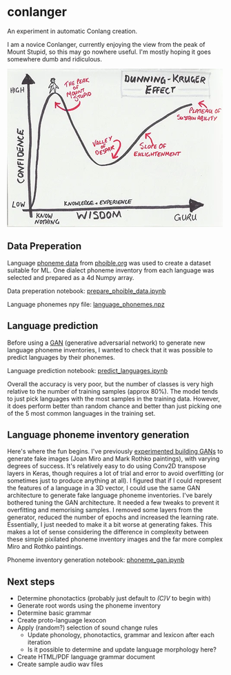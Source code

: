 # conlanger

An experiment in automatic Conlang creation. 

I am a novice Conlanger, currently enjoying the view from the peak of Mount Stupid, so this may go nowhere useful. I'm mostly hoping it goes somewhere dumb and ridiculous.

![Peak of Mount Stupid](./docs/dunning-kruger.png)

## Data Preperation

Language [phoneme data](https://raw.githubusercontent.com/phoible/dev/v2.0/data/phoible.csv) from [phoible.org](https://phoible.org/) was used to create a dataset suitable for ML. One dialect phoneme inventory from each language was selected and prepared as a 4d Numpy array.

Data preperation notebook: [prepare_phoible_data.ipynb](./notebooks/prepare_phoible_data.ipynb)

Language phonemes npy file: [language_phonemes.npz](./notebooks/data/language_phonemes.npz)

## Language prediction

Before using a [GAN](https://en.wikipedia.org/wiki/Generative_adversarial_network) (generative adversarial network) to generate new language phoneme inventories, I wanted to check that it was possible to predict languages by their phonemes.

Language prediction notebook: [predict_languages.ipynb](./notebooks/predict_languages.ipynb)

Overall the accuracy is very poor, but the number of classes is very high relative to the number of training samples (approx 80%). The model tends to just pick languages with the most samples in the training data. However, it does perform better than random chance and better than just picking one of the 5 most common languages in the training set.

## Language phoneme inventory generation

Here's where the fun begins. I've previously [experimented building GANs](https://github.com/Pappa/MiroBot) to generate fake images (Joan Miro and Mark Rothko paintings), with varying degrees of success. It's relatively easy to do using Conv2D transpose layers in Keras, though requires a lot of trial and error to avoid overfitting (or sometimes just to produce anything at all). I figured that if I could represent the features of a language in a 3D vector, I could use the same GAN architecture to generate fake language phoneme inventories. I've barely bothered tuning the GAN architecture. It needed a few tweaks to prevent it overfitting and  memorising samples. I removed some layers from the generator, reduced the number of epochs and increased the learning rate. Essentially, I just needed to make it a bit worse at generating fakes. This makes a lot of sense considering the difference in complexity between these simple pixilated phoneme inventory images and the far more complex Miro and Rothko paintings.

Phoneme inventory generation notebook: [phoneme_gan.ipynb](./notebooks/phoneme_gan.ipynb)

## Next steps

- Determine phonotactics (probably just default to _(C)V_ to begin with)
- Generate root words using the phoneme inventory
- Determine basic grammar
- Create proto-language lexocon
- Apply (random?) selection of sound change rules
   - Update phonology, phonotactics, grammar and lexicon after each iteration
   - Is it possible to determine and update language morphology here?
- Create HTML/PDF language grammar document
- Create sample audio wav files